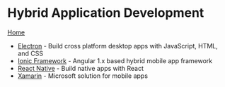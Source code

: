 # Hybrid Application Development

[Home](../README.md)

* [Electron](http://electron.atom.io/) - Build cross platform desktop apps with JavaScript, HTML, and CSS
* [Ionic Framework](http://ionicframework.com/) - Angular 1.x based hybrid mobile app framework
* [React Native](https://facebook.github.io/react-native/) - Build native apps with React
* [Xamarin](https://dotnet.microsoft.com/apps/xamarin) - Microsoft solution for mobile apps